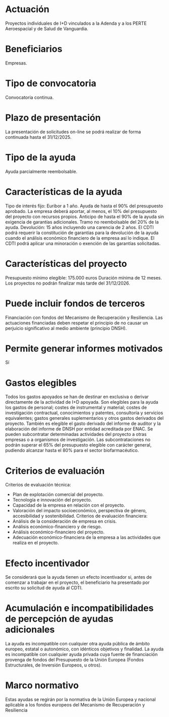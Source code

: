 # Actuación
Proyectos individuales de I+D vinculados a la Adenda y a los PERTE Aeroespacial y de Salud de Vanguardia.

# Beneficiarios
Empresas.

# Tipo de convocatoria
Convocatoria continua.

# Plazo de presentación
La presentación de solicitudes on-line se podrá realizar de forma continuada hasta el 31/12/2025.

# Tipo de la ayuda
Ayuda parcialmente reembolsable.

# Características de la ayuda
Tipo de interés fijo: Euribor a 1 año.
Ayuda de hasta el 90% del presupuesto aprobado.
La empresa deberá aportar, al menos, el 10% del presupuesto del proyecto con recursos propios.
Anticipo de hasta el 90% de la ayuda sin exigencia de garantías adicionales.
Tramo no reembolsable del 20% de la ayuda.
Devolución: 15 años incluyendo una carencia de 2 años.
El CDTI podrá requerir la constitución de garantías para la devolución de la ayuda cuando el análisis económico financiero de la empresa así lo indique.
El CDTI podrá aplicar una minoración o exención de las garantías solicitadas.

# Características del proyecto
Presupuesto mínimo elegible: 175.000 euros 
Duración mínima de 12 meses. 
Los proyectos no podrán finalizar más tarde del 31/12/2026.

# Puede incluir fondos de terceros
Financiación con fondos del Mecanismo de Recuperación y Resiliencia.
Las actuaciones financiadas deben respetar el principio de no causar un perjuicio significativo al medio ambiente (principio DNSH).

# Permite generar informes motivados
Sí

# Gastos elegibles
Todos los gastos apoyados se han de destinar en exclusiva o derivar directamente de la actividad de I+D apoyada.
Son elegibles para la ayuda los gastos de personal; costes de instrumental y material; costes de investigación contractual, conocimientos y patentes, consultoría y servicios equivalentes; gastos generales suplementarios y otros gastos derivados del proyecto. También es elegible el gasto derivado del informe de auditor y la elaboración del informe de DNSH por entidad acreditada por ENAC.
Se pueden subcontratar determinadas actividades del proyecto a otras empresas o a organismos de investigación.
Las subcontrataciones no podrán superar el 65% del presupuesto elegible con carácter general, pudiendo alcanzar hasta el 80% para el sector biofarmacéutico.

# Criterios de evaluación
Criterios de evaluación técnica:
- Plan de explotación comercial del proyecto.
- Tecnología e innovación del proyecto.
- Capacidad de la empresa en relación con el proyecto.
- Valoración del impacto socioeconómico, perspectiva de género, accesibilidad y sostenibilidad.
Criterios de evaluación financiera:
- Análisis de la consideración de empresa en crisis.
- Análisis económico-financiero y de riesgo.
- Análisis económico-financiero del proyecto.
- Adecuación económico-financiera de la empresa a las actividades que realiza en el proyecto.

# Efecto incentivador
Se considerará que la ayuda tienen un efecto incentivador si, antes de comenzar a trabajar en el proyecto, el beneficiario ha presentado por escrito su solicitud de ayuda al CDTI.

# Acumulación e incompatibilidades de percepción de ayudas adicionales
La ayuda es incompatible con cualquier otra ayuda pública de ámbito europeo, estatal o autonómico, con idénticos objetivos y finalidad. 
La ayuda es incompatible con cualquier ayuda privada cuya fuente de financiación provenga de fondos del Presupuesto de la Unión Europea (Fondos Estructurales, de Inversión Europeos, u otros).

# Marco normativo
Estas ayudas se regirán por la normativa de la Unión Europea y nacional aplicable a los fondos europeos del Mecanismo de Recuperación y Resiliencia

